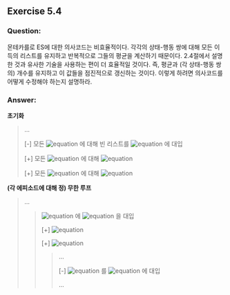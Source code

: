 ## Exercise 5.4

### Question:

몬테카를로 ES에 대한 의사코드는 비효율적이다. 각각의 상태-행동 쌍에 대해 모든 이득의 리스트를 유지하고 반복적으로 그들의 평균을 계산하기 때문이다. 2.4절에서 설명한 것과 유사한 기술을 사용하는 편이 더 효율적일 것이다. 즉, 평균과 (각 상태-행동 쌍의) 개수를 유지하고 이 값들을 점진적으로 갱신하는 것이다. 이렇게 하려면 의사코드를 어떻게 수정해야 하는지 설명하라.

### Answer:

**초기화**
> ...
>
> [-] 모든 ![equation](https://latex.codecogs.com/svg.latex?\inline&space;s\in&space;S,&space;a\in&space;A(s)) 에 대해 빈 리스트를 ![equation](https://latex.codecogs.com/svg.latex?\inline&space;Returns(s)) 에 대입
>
> [+] 모든 ![equation](https://latex.codecogs.com/svg.latex?\inline&space;s\in&space;S,&space;a\in&space;A(s)) 에 대해 ![equation](https://latex.codecogs.com/svg.latex?\inline&space;Q(s,a)&space;\leftarrow&space;0)
>
> [+] 모든 ![equation](https://latex.codecogs.com/svg.latex?\inline&space;s\in&space;S,&space;a\in&space;A(s)) 에 대해 ![equation](https://latex.codecogs.com/svg.latex?\inline&space;N(s,a)&space;\leftarrow&space;0)

**(각 에피소드에 대해 정) 무한 루프**
> ...
> > ![equation](https://latex.codecogs.com/svg.latex?\inline&space;G) 에 ![equation](https://latex.codecogs.com/svg.latex?\inline&space;\gamma&space;G+R_{t+1}) 을 대입
> >
> > [+] ![equation](https://latex.codecogs.com/svg.latex?\inline&space;N(s,a)&space;\leftarrow&space;N(s,a)+1)
> >
> > [+] ![equation](https://latex.codecogs.com/svg.latex?\inline&space;Q(s,a)&space;\leftarrow&space;Q(s,a)+\frac{1}{N(s,a)}[G-Q(S,a)])
> >
> > > ...
> > >
> > > [-] ![equation](https://latex.codecogs.com/svg.latex?\inline&space;average(Returns(S_t,A_t))) 를 ![equation](https://latex.codecogs.com/svg.latex?\inline&space;Q(S_t,A_t)) 에 대입
> > >
> > > ...
> >
>
